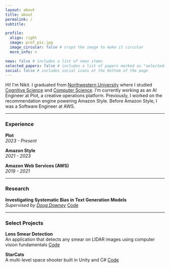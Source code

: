 ```yaml
---
layout: about
title: about
permalink: /
subtitle:

profile:
  align: right
  image: prof_pic.jpg
  image_circular: false # crops the image to make it circular
  more_info: >

news: false # includes a list of news items
selected_papers: false # includes a list of papers marked as "selected={true}"
social: false # includes social icons at the bottom of the page
---
```


Hi! I'm Nikit. I graduated from [Northwestern University](https://www.northwestern.edu/) where I studied [Cognitive Science](https://cogsci.northwestern.edu/) and [Computer Science](https://www.mccormick.northwestern.edu/computer-science/).
I’m currently working as an AI Engineer at Plot, a creative operations platform. Previously, I worked on the recommendation engine powering Amazon Style. Before Amazon Style, I was a Software Engineer at AWS.

_________________________________________________________________________________________________________

### Experience  

**Plot**  
*2023 - Present*  

**Amazon Style**  
*2021 - 2023*  

**Amazon Web Services (AWS)**  
*2019 - 2021*  

_________________________________________________________________________________________________________

### Research  

**Investigating Systematic Bias in Text Generation Models**  
*Supervised by [Doug Downey](https://users.cs.northwestern.edu/~ddowney/)*
[Code](https://github.com/nikitbobba/Debate-Argument-Prediction)


_________________________________________________________________________________________________________

### Select Projects  

**Lens Smear Detection**  
An application that detects any smear on LIDAR images using computer vision fundamentals
[Code](https://github.com/nikitbobba/lens-smear-detection)


**StarCats**  
A multi-level space shooter built in Unity and C#
[Code](https://github.com/nikitbobba/StarCats)

